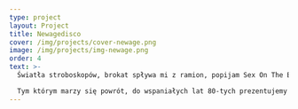 ```yaml
---
type: project
layout: Project
title: Newagedisco
cover: /img/projects/cover-newage.png
image: /img/projects/img-newage.png
order: 4
text: >-
  Światła stroboskopów, brokat spływa mi z ramion, popijam Sex On The Beach do nieśmiertelnego disco...

  Tym którym marzy się powrót, do wspaniałych lat 80-tych prezentujemy scenariusz pełen nieśmiertelnych klasyków poprzedniej epoki w nowym, zaskakująco pysznym wydaniu.
---
```

